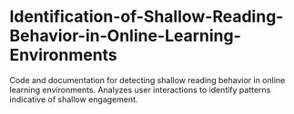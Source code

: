 # Identification-of-Shallow-Reading-Behavior-in-Online-Learning-Environments
Code and documentation for detecting shallow reading behavior in online learning environments. Analyzes user interactions to identify patterns indicative of shallow engagement.

